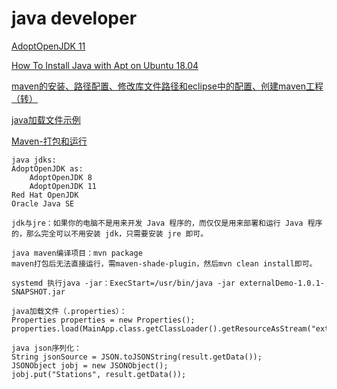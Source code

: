 # java developer

[AdoptOpenJDK 11](https://github.com/AdoptOpenJDK/openjdk11-binaries/releases/)

[How To Install Java with Apt on Ubuntu 18.04](https://www.digitalocean.com/community/tutorials/how-to-install-java-with-apt-on-ubuntu-18-04)

[maven的安装、路径配置、修改库文件路径和eclipse中的配置、创建maven工程（转）](https://www.cnblogs.com/myseries/p/10846197.html)

[java加载文件示例](https://xuexiyuan.cn/article/detail/40.html)

[Maven-打包和运行](https://blog.csdn.net/tjsahwj/article/details/84290760)

```
java jdks:
AdoptOpenJDK as:
    AdoptOpenJDK 8
    AdoptOpenJDK 11
Red Hat OpenJDK
Oracle Java SE

jdk与jre：如果你的电脑不是用来开发 Java 程序的，而仅仅是用来部署和运行 Java 程序的，那么完全可以不用安装 jdk，只需要安装 jre 即可。

java maven编译项目：mvn package
maven打包后无法直接运行，需maven-shade-plugin，然后mvn clean install即可。

systemd 执行java -jar：ExecStart=/usr/bin/java -jar externalDemo-1.0.1-SNAPSHOT.jar

java加载文件（.properties）：
Properties properties = new Properties();
properties.load(MainApp.class.getClassLoader().getResourceAsStream("external.properties"));

java json序列化：
String jsonSource = JSON.toJSONString(result.getData());
JSONObject jobj = new JSONObject();
jobj.put("Stations", result.getData());
```